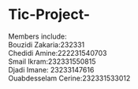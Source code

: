 # Tic-Project-
Members include:   
Bouzidi Zakaria:232331             
Chedidi Amine:222231540703  
Smail Ikram:232331550815   
Djadi Imane: 23233147616   
Ouabdesselam Cerine:232331533012
